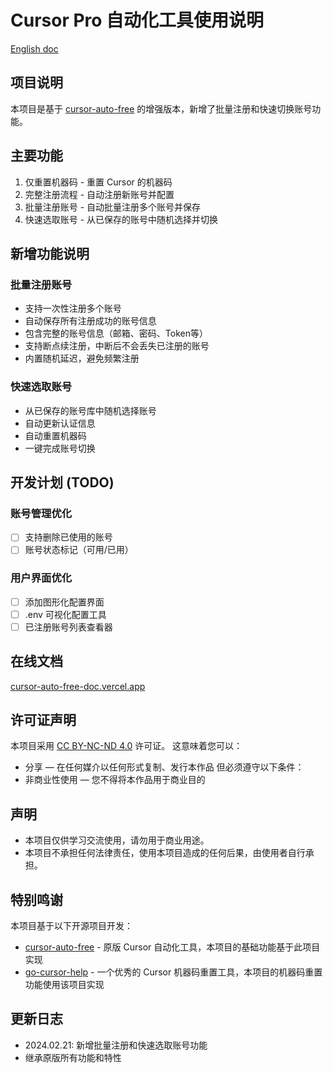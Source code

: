 # Cursor Pro 自动化工具使用说明

[English doc](./README.EN.md)

## 项目说明
本项目是基于 [cursor-auto-free](https://github.com/chengazhen/cursor-auto-free) 的增强版本，新增了批量注册和快速切换账号功能。

## 主要功能
1. 仅重置机器码 - 重置 Cursor 的机器码
2. 完整注册流程 - 自动注册新账号并配置
3. 批量注册账号 - 自动批量注册多个账号并保存
4. 快速选取账号 - 从已保存的账号中随机选择并切换

## 新增功能说明

### 批量注册账号
- 支持一次性注册多个账号
- 自动保存所有注册成功的账号信息
- 包含完整的账号信息（邮箱、密码、Token等）
- 支持断点续注册，中断后不会丢失已注册的账号
- 内置随机延迟，避免频繁注册

### 快速选取账号
- 从已保存的账号库中随机选择账号
- 自动更新认证信息
- 自动重置机器码
- 一键完成账号切换

## 开发计划 (TODO)

### 账号管理优化
- [ ] 支持删除已使用的账号
- [ ] 账号状态标记（可用/已用）

### 用户界面优化
- [ ] 添加图形化配置界面
- [ ] .env 可视化配置工具
- [ ] 已注册账号列表查看器

## 在线文档
[cursor-auto-free-doc.vercel.app](https://cursor-auto-free-doc.vercel.app)

## 许可证声明
本项目采用 [CC BY-NC-ND 4.0](https://creativecommons.org/licenses/by-nc-nd/4.0/) 许可证。
这意味着您可以：
- 分享 — 在任何媒介以任何形式复制、发行本作品
但必须遵守以下条件：
- 非商业性使用 — 您不得将本作品用于商业目的

## 声明
- 本项目仅供学习交流使用，请勿用于商业用途。
- 本项目不承担任何法律责任，使用本项目造成的任何后果，由使用者自行承担。

## 特别鸣谢
本项目基于以下开源项目开发：

- [cursor-auto-free](https://github.com/chengazhen/cursor-auto-free) - 原版 Cursor 自动化工具，本项目的基础功能基于此项目实现
- [go-cursor-help](https://github.com/yuaotian/go-cursor-help) - 一个优秀的 Cursor 机器码重置工具，本项目的机器码重置功能使用该项目实现

## 更新日志
- 2024.02.21: 新增批量注册和快速选取账号功能
- 继承原版所有功能和特性